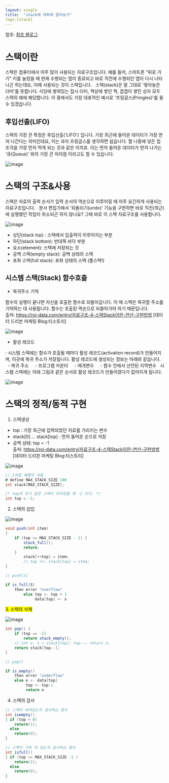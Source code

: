 ```yaml
---
layout: single
title:  "stack에 대하여 알아보기"
tags:[stack]
---
```

참조: [참조 블로그](https://roi-data.com/entry/%EC%9E%90%EB%A3%8C%EA%B5%AC%EC%A1%B0-4-%EC%8A%A4%ED%83%9DStack%EC%9D%B4%EB%9E%80-%EC%97%B0%EC%82%B0-%EA%B5%AC%ED%98%84%EB%B0%A9%EB%B2%95)


# 스택이란
스택은 컴퓨터에서 아주 많이 사용되는 자료구조입니다. 예를 들어, 스마트폰 "뒤로 가기" 키를 눌렀을 때 현재 수행되는 앱이 종료되고 바로 직전에 수행되던 앱이 다시 나타나곤 하는데요, 이때 사용되는 것이 스택입니다.
 
스택(stack)은 말 그대로 '쌓아놓은 더미'를 뜻합니다. 식당에 쌓여있는 접시 더미, 책상에 쌓인 책, 겹겹이 쌓인 상자 모두 스택의 예에 해당합니다. 이 중에서도 가장 대표적인 예시로 '프링글스(Pringles)'를 들 수 있겠습니다.


## 후입선출(LIFO)
스택의 가장 큰 특징은 후입선출('LIFO') 입니다. 가장 최근에 들어온 데이터가 가장 먼저 나간다는 의미인데요, 이는 과자 프링글스를 생각하면 쉽습니다. 젤 나중에 넣은 칩 조각을 가장 먼저 먹게 되는 것과 같은 이치죠. 이는 먼저 들어온 데이터가 먼저 나가는 '큐(Queue)' 와의 가장 큰 차이점 이라고도 할 수 있습니다.


![image](https://img1.daumcdn.net/thumb/R1280x0/?scode=mtistory2&fname=https%3A%2F%2Fblog.kakaocdn.net%2Fdn%2Fn4EIX%2FbtrAghznXbY%2FqoO3rvbtvPdsUWyXPgzzZK%2Fimg.png)

# 스택의 구조&사용
스택은 자료의 출력 순서가 입력 순서의 역순으로 이루어질 때 아주 요긴하게 사용되는 자료구조입니다.
 
문서 편집기에서 '되돌리기(undo)' 기능을 구현하면 바로 직전(최근)에 실행했던 작업이 취소되곤 하지 않나요? 그때 바로 이 스택 자료구조를 사용합니다.

![image](https://img1.daumcdn.net/thumb/R1280x0/?scode=mtistory2&fname=https%3A%2F%2Fblog.kakaocdn.net%2Fdn%2Fb1j1EP%2FbtrAcWiIeeQ%2FPAUT9taBoi7hkhJh4O5160%2Fimg.png)

- 상단(stack top) : 스택에서 입출력이 이루어지는 부분
- 하단(stack bottom): 반대쪽 바닥 부분
- 요소(element): 스택에 저장되는 것
- 공백 스택(empty stack): 공백 상태의 스택
- 포화 스택(full stack): 포화 상태의 스택 (풀스택!)

##  시스템 스택(Stack) 함수호출
- 복귀주소 기억

함수의 실행이 끝나면 자신을 호출한 함수로 되돌아갑니다. 이 때 스택은 복귀할 주소를 기억하는 데 사용됩니다. 함수는 호출된 역순으로 되돌아가야 하기 때문입니다.</br>
출처: https://roi-data.com/entry/자료구조-4-스택Stack이란-연산-구현방법 [데이터 드리븐 마케팅 Blog:티스토리]

![image](https://img1.daumcdn.net/thumb/R1280x0/?scode=mtistory2&fname=https%3A%2F%2Fblog.kakaocdn.net%2Fdn%2FbMm2iu%2FbtrAj4T8TpU%2FOEhnWi385M55WeYxC71yD1%2Fimg.png)

- 활성 레코드

: 시스템 스택에는 함수가 호출될 때마다 활성 레코드(activation record)가 만들어지며, 이곳에 복귀 주소가 저장됩니다. 활성 레코드에 생성되는 정보는 아래와 같습니다.
    - 복귀 주소
    - 프로그램 카운터
    - 매개변수
    - 함수 안에서 선언된 지역변수
 
시스템 스택에는 아래 그림과 같은 순서로 활성 레코드가 만들어졌다가 없어지게 됩니다. 

![image](https://img1.daumcdn.net/thumb/R1280x0/?scode=mtistory2&fname=https%3A%2F%2Fblog.kakaocdn.net%2Fdn%2FbVeaf3%2FbtrAmzMUKcM%2F6ByJF3jYc32YUrqdB6fQ4K%2Fimg.png)

# 스택의 정적/동적 구현

1. 스택생성
- top : 가장 최근에 입력되었던 자료를 가리키는 변수
- stack[0] ... stack[top] : 먼저 들어온 순으로 저장
- 공백 상태: top = -1
</br>출처: https://roi-data.com/entry/자료구조-4-스택Stack이란-연산-구현방법 [데이터 드리븐 마케팅 Blog:티스토리]

![image](https://img1.daumcdn.net/thumb/R1280x0/?scode=mtistory2&fname=https%3A%2F%2Fblog.kakaocdn.net%2Fdn%2Fcxzell%2FbtrAgosSY4Q%2F8Zy8dO5djGE777aouIU8c1%2Fimg.png)


```java
// 1차원 배열의 사용
# define MAX_STACK_SIZE 100
int stack[MAX_STACK_SIZE];

/* top의 초기 값은 스택이 비어있을 때 -1 이다. */
int top = -1;
```

2. 스택의 삽입

![image](https://img1.daumcdn.net/thumb/R1280x0/?scode=mtistory2&fname=https%3A%2F%2Fblog.kakaocdn.net%2Fdn%2Fcc3ECe%2FbtrAmAyCbeo%2FXlmFSLB5Mk8gKxTgP7F6WK%2Fimg.png)

```java
void push(int item)
{
    if (top >= MAX_STACK_SIZE - 1) {
    	stack_full();
        return;
    }
    	stack[++top] = item;
        // top ++; stack[top] = item;
}

```
```java
// push(x)

if is_full(S)
	then error "overflow"
    	else top <- top + 1
    	     data[top] <- x
```

<span style="background-color:yellow">3. 스택의 삭제</span>



![image](https://img1.daumcdn.net/thumb/R1280x0/?scode=mtistory2&fname=https%3A%2F%2Fblog.kakaocdn.net%2Fdn%2Fc5HrJN%2FbtrAmGrTiwU%2FFEStXAXz6lIuELTtUTbENK%2Fimg.png)

```java
int pop() {
    if (top == -1)
    	return stack_empty();
    // int x; x = stack[top]; top--; return x;
    return stack[top--];
}

```
```java
// pop()

if is_empty()
    then error "underflow"
    else e <- data[top]
    	 top <- top-1
         return e

```

4. 스택의 검사

```java
// 스택이 비어있는지 검사하는 함수
int isempty()
{ if (top < 0)
    return(1);
  else
    return(0);
}
```

```java
// 스택이 가득 차 있는지 검사하는 함수
int isfull()
{ if (top >= MAX_STACK_SIZE -1 )
    return(1);
  else
    return(0);
}
```









